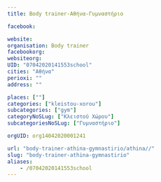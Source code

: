 ```yaml
---
title: Body trainer-Αθήνα-Γυμναστήριο

facebook:

website:
organisation: Body trainer
facebookorg:
websiteorg:
UID: "07042020141553school"
cities: "Αθήνα"
perioxi: ""
address: ""

places: [""]
categories: ["kleistou-xorou"]
subcategories: ["gym"]
categoryNoSLug: ["Κλειστού Χώρου"]
subcategoriesNoSLug: ["Γυμναστήριο"]

orgUID: org14042020001241

url: "body-trainer-athina-gymnastirio/athina//"
slug: "body-trainer-athina-gymnastirio"
aliases:
    - /07042020141553school
---
```





